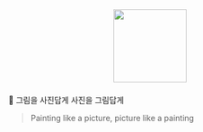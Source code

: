 ## <p align="center"> <img src="https://user-images.githubusercontent.com/68891494/123212458-c7df9600-d4ff-11eb-90fe-2e61277daf48.png" width="130px"> </p>

🌄  그림을 사진답게 사진을 그림답게

> Painting like a picture, picture like a painting


